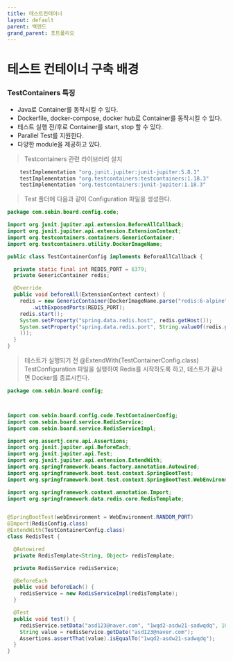 ```yaml
---
title: 테스트컨테이너
layout: default
parent: 백엔드
grand_parent: 포트폴리오
---
```


# 테스트 컨테이너 구축 배경

### TestContainers 특징

- Java로 Container를 동작시킬 수 있다.
- Dockerfile, docker-compose, docker hub로 Container를 동작시킬 수 있다.
- 테스트 실행 전/후로 Container를 start, stop 할 수 있다.
- Parallel Test를 지원한다.
- 다양한 module을 제공하고 있다.

> Testcontainers 관련 라이브러리 설치

```gradle
    testImplementation "org.junit.jupiter:junit-jupiter:5.8.1"
    testImplementation "org.testcontainers:testcontainers:1.18.3"
    testImplementation "org.testcontainers:junit-jupiter:1.18.3"
```

> Test 폴더에 다음과 같이 Configuration 파일을 생성한다.
```java
package com.sebin.board.config.code;

import org.junit.jupiter.api.extension.BeforeAllCallback;
import org.junit.jupiter.api.extension.ExtensionContext;
import org.testcontainers.containers.GenericContainer;
import org.testcontainers.utility.DockerImageName;

public class TestContainerConfig implements BeforeAllCallback {

  private static final int REDIS_PORT = 6379;
  private GenericContainer redis;

  @Override
  public void beforeAll(ExtensionContext context) {
    redis = new GenericContainer(DockerImageName.parse("redis:6-alpine"))
        .withExposedPorts(REDIS_PORT);
    redis.start();
    System.setProperty("spring.data.redis.host", redis.getHost());
    System.setProperty("spring.data.redis.port", String.valueOf(redis.getMappedPort(REDIS_PORT
    )));
  }
}
```

> 테스트가 실행되기 전 @ExtendWith(TestContainerConfig.class) TestConfiguration 파일을 실행하여 Redis를 시작하도록 하고, 테스트가 끝나면 Docker를 종료시킨다.
```java
package com.sebin.board.config;



import com.sebin.board.config.code.TestContainerConfig;
import com.sebin.board.service.RedisService;
import com.sebin.board.service.RedisServiceImpl;

import org.assertj.core.api.Assertions;
import org.junit.jupiter.api.BeforeEach;
import org.junit.jupiter.api.Test;
import org.junit.jupiter.api.extension.ExtendWith;
import org.springframework.beans.factory.annotation.Autowired;
import org.springframework.boot.test.context.SpringBootTest;
import org.springframework.boot.test.context.SpringBootTest.WebEnvironment;

import org.springframework.context.annotation.Import;
import org.springframework.data.redis.core.RedisTemplate;


@SpringBootTest(webEnvironment = WebEnvironment.RANDOM_PORT)
@Import(RedisConfig.class)
@ExtendWith(TestContainerConfig.class)
class RedisTest {

  @Autowired
  private RedisTemplate<String, Object> redisTemplate;

  private RedisService redisService;

  @BeforeEach
  public void beforeEach() {
    redisService = new RedisServiceImpl(redisTemplate);
  }

  @Test
  public void test() {
    redisService.setData("asd123@naver.com", "1wqd2-asdw21-sadwqdq", 1000 * 60 * 600L);
    String value = redisService.getDate("asd123@naver.com");
    Assertions.assertThat(value).isEqualTo("1wqd2-asdw21-sadwqdq");
  }
}
```
